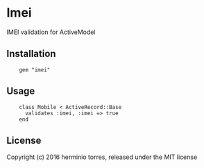 # Imei

IMEI validation for ActiveModel

## Installation

```
    gem "imei"
```

## Usage

```
    class Mobile < ActiveRecord::Base
      validates :imei, :imei => true
    end
```

## License

Copyright (c) 2016 herminio torres, released under the MIT license
